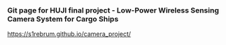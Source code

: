 ### Git page for HUJI final project - Low-Power Wireless Sensing Camera System for Cargo Ships

https://s1rebrum.github.io/camera_project/
